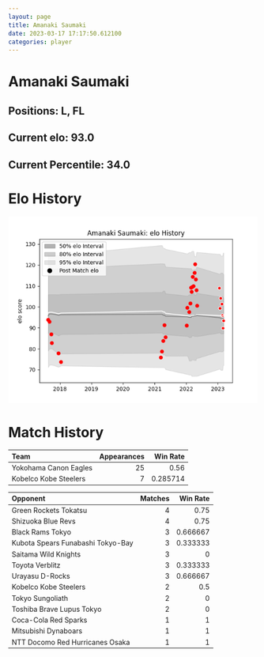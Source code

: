 ```yaml
---  
layout: page  
title: Amanaki Saumaki  
date: 2023-03-17 17:17:50.612100  
categories: player  
---
```

# Amanaki Saumaki

## Positions: L, FL

## Current elo: 93.0

## Current Percentile: 34.0

# Elo History


![elo history](history_AmanakiSaumaki.png)
# Match History


| Team                  |   Appearances |   Win Rate |
|:----------------------|--------------:|-----------:|
| Yokohama Canon Eagles |            25 |   0.56     |
| Kobelco Kobe Steelers |             7 |   0.285714 |

| Opponent                          |   Matches |   Win Rate |
|:----------------------------------|----------:|-----------:|
| Green Rockets Tokatsu             |         4 |   0.75     |
| Shizuoka Blue Revs                |         4 |   0.75     |
| Black Rams Tokyo                  |         3 |   0.666667 |
| Kubota Spears Funabashi Tokyo-Bay |         3 |   0.333333 |
| Saitama Wild Knights              |         3 |   0        |
| Toyota Verblitz                   |         3 |   0.333333 |
| Urayasu D-Rocks                   |         3 |   0.666667 |
| Kobelco Kobe Steelers             |         2 |   0.5      |
| Tokyo Sungoliath                  |         2 |   0        |
| Toshiba Brave Lupus Tokyo         |         2 |   0        |
| Coca-Cola Red Sparks              |         1 |   1        |
| Mitsubishi Dynaboars              |         1 |   1        |
| NTT Docomo Red Hurricanes Osaka   |         1 |   1        |